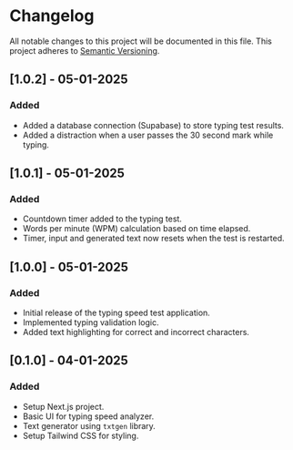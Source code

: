 # Changelog

All notable changes to this project will be documented in this file.
This project adheres to [Semantic Versioning](https://semver.org/).

## [1.0.2] - 05-01-2025
### Added
- Added a database connection (Supabase) to store typing test results.
- Added a distraction when a user passes the 30 second mark while typing.


## [1.0.1] - 05-01-2025
### Added
- Countdown timer added to the typing test.
- Words per minute (WPM) calculation based on time elapsed.
- Timer, input and generated text now resets when the test is restarted.


## [1.0.0] - 05-01-2025
### Added
- Initial release of the typing speed test application.
- Implemented typing validation logic.
- Added text highlighting for correct and incorrect characters.

## [0.1.0] - 04-01-2025
### Added
- Setup Next.js project.
- Basic UI for typing speed analyzer.
- Text generator using `txtgen` library.
- Setup Tailwind CSS for styling.